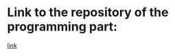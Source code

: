 # Link to the repository of the programming part:

[link](https://git.uwaterloo.ca/ece457c/asg2-s24.git)